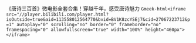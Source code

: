 《唐诗三百首》微电影全套合集！穿越千年，感受唐诗魅力
`Gmeek-html<iframe src="//player.bilibili.com/player.html?isOutside=true&aid=113558012564770&bvid=BV1K8zcYSEj7&cid=27067223712&p=1" autoplay="0" scrolling="no" border="0" frameborder="no" framespacing="0" allowfullscreen="true" width="100%" height="460px"></iframe>`
